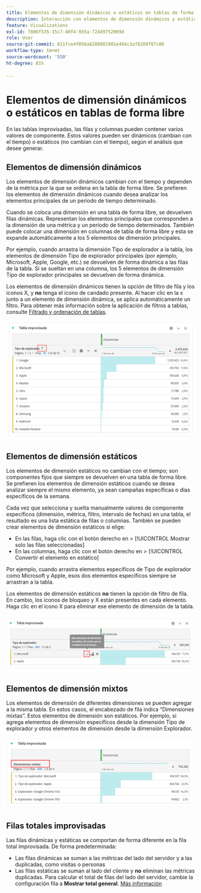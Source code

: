 ```yaml
---
title: Elementos de dimensión dinámicos o estáticos en tablas de forma libre
description: Interacción con elementos de dimensión dinámicos y estáticos en tablas
feature: Visualizations
exl-id: 7806f535-15c7-40f4-955a-724d9752969d
role: User
source-git-commit: 811fce4f056a6280081901e484c3af8209f87c06
workflow-type: tm+mt
source-wordcount: '550'
ht-degree: 81%

---
```


# Elementos de dimensión dinámicos o estáticos en tablas de forma libre

En las tablas improvisadas, las filas y columnas pueden contener varios valores de componente. Estos valores pueden ser dinámicos (cambian con el tiempo) o estáticos (no cambian con el tiempo), según el análisis que desee generar.

## Elementos de dimensión dinámicos

Los elementos de dimensión dinámicos cambian con el tiempo y dependen de la métrica por la que se ordena en la tabla de forma libre. Se prefieren los elementos de dimensión dinámicos cuando desea analizar los elementos principales de un período de tiempo determinado.

Cuando se coloca una dimensión en una tabla de forma libre, se devuelven filas dinámicas. Representan los elementos principales que corresponden a la dimensión de una métrica y un período de tiempo determinados. También puede colocar una dimensión en columnas de tabla de forma libre y esta se expande automáticamente a los 5 elementos de dimensión principales.

Por ejemplo, cuando arrastra la dimensión Tipo de explorador a la tabla, los elementos de dimensión Tipo de explorador principales (por ejemplo, Microsoft, Apple, Google, etc.) se devuelven de forma dinámica a las filas de la tabla. Si se sueltan en una columna, los 5 elementos de dimensión Tipo de explorador principales se devuelven de forma dinámica.

Los elementos de dimensión dinámicos tienen la opción de filtro de fila y los iconos X, y **no** tenga el icono de candado presente. <!--do they have the lock icon? --> Al hacer clic en la x junto a un elemento de dimensión dinámica, se aplica automáticamente un filtro. Para obtener más información sobre la aplicación de filtros a tablas, consulte [Filtrado y ordenación de tablas](/help/analysis-workspace/visualizations/freeform-table/filter-and-sort.md).


![Una tabla de forma libre que resalta el icono de filtro.](assets/dynamic-items.png)

## Elementos de dimensión estáticos

Los elementos de dimensión estáticos no cambian con el tiempo; son componentes fijos que siempre se devuelven en una tabla de forma libre. Se prefieren los elementos de dimensión estáticos cuando se desea analizar siempre el mismo elemento, ya sean campañas específicas o días específicos de la semana.

Cada vez que selecciona y suelta manualmente valores de componente específicos (dimensión, métrica, filtro, intervalo de fechas) en una tabla, el resultado es una lista estática de filas o columnas. También se pueden crear elementos de dimensión estáticos si elige:

* En las filas, haga clic con el botón derecho en > [!UICONTROL Mostrar solo las filas seleccionadas]
* En las columnas, haga clic con el botón derecho en > [!UICONTROL Convertir el elemento en estático]

Por ejemplo, cuando arrastra elementos específicos de Tipo de explorador como Microsoft y Apple, esos dos elementos específicos siempre se arrastran a la tabla.

Los elementos de dimensión estáticos **no** tienen la opción de filtro de fila. En cambio, los iconos de bloqueo y X están presentes en cada elemento. Haga clic en el icono X para eliminar ese elemento de dimensión de la tabla.

![Una tabla de forma libre que muestra el tipo de explorador y la fila de Microsoft con un icono de candado. Nota: Este elemento de dimensión es estático y no cambiará con el tiempo.](assets/static-items.png)

## Elementos de dimensión mixtos

Los elementos de dimensión de diferentes dimensiones se pueden agregar a la misma tabla. En estos casos, el encabezado de fila indica “Dimensiones mixtas”. Estos elementos de dimensión son estáticos. Por ejemplo, si agrega elementos de dimensión específicos desde la dimensión Tipo de explorador y otros elementos de dimensión desde la dimensión Explorador.

![Una tabla de forma libre que resalta la columna Dimension mixtos.](assets/mixed-dimensions.png)

## Filas totales improvisadas

Las filas dinámicas y estáticas se comportan de forma diferente en la fila total improvisada. De forma predeterminada:

* Las filas dinámicas se suman a las métricas del lado del servidor y a las duplicadas, como visitas o personas
* Las filas estáticas se suman al lado del cliente y **no** eliminan las métricas duplicadas. Para calcular el total de filas del lado del servidor, cambie la configuración fila a **Mostrar total general**. [Más información](https://experienceleague.adobe.com/docs/analytics/analyze/analysis-workspace/visualizations/freeform-table/workspace-totals.html?lang=es)
